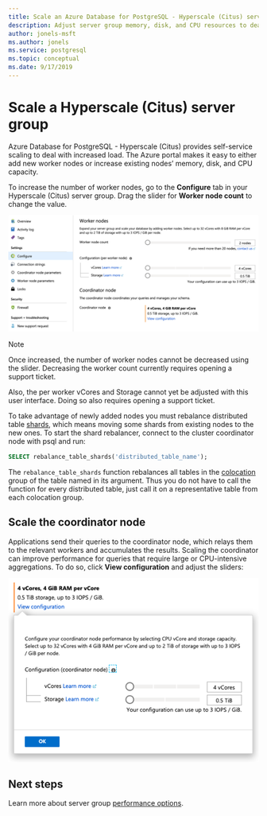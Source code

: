 ```yaml
---
title: Scale an Azure Database for PostgreSQL - Hyperscale (Citus) server group
description: Adjust server group memory, disk, and CPU resources to deal with increased load
author: jonels-msft
ms.author: jonels
ms.service: postgresql
ms.topic: conceptual
ms.date: 9/17/2019
---
```


# Scale a Hyperscale (Citus) server group

Azure Database for PostgreSQL - Hyperscale (Citus) provides self-service
scaling to deal with increased load. The Azure portal makes it easy to either
add new worker nodes or increase existing nodes’ memory, disk, and CPU
capacity.

To increase the number of worker nodes, go to the **Configure** tab in your
Hyperscale (Citus) server group. Drag the slider for **Worker node count** to
change the value.

![Resource sliders](./media/howto-hyperscale-scaling/01-sliders-workers.png)

> [!NOTE]
> Once increased, the number of worker nodes cannot be decreased using the
> slider. Decreasing the worker count currently requires opening a support
> ticket.
>
> Also, the per worker vCores and Storage cannot yet be adjusted with this user
> interface. Doing so also requires opening a support ticket.

To take advantage of newly added nodes you must rebalance distributed table
[shards](concepts-hyperscale-distributed-data.md#shards), which means moving
some shards from existing nodes to the new ones. To start the shard rebalancer,
connect to the cluster coordinator node with psql and run:

```sql
SELECT rebalance_table_shards('distributed_table_name');
```

The `rebalance_table_shards` function rebalances all tables in the
[colocation](concepts-hyperscale-colocation.md) group of the table named in its
argument. Thus you do not have to call the function for every distributed
table, just call it on a representative table from each colocation group.

## Scale the coordinator node

Applications send their queries to the coordinator node, which relays them to
the relevant workers and accumulates the results. Scaling the coordinator can
improve performance for queries that require large or CPU-intensive
aggregations. To do so, click **View configuration** and adjust the sliders:

![Resource sliders](./media/howto-hyperscale-scaling/02-sliders-coordinator.png)

## Next steps

Learn more about server group [performance
options](concepts-hyperscale-configuration-options.md).
